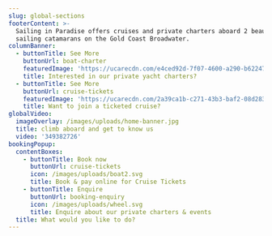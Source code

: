 ```yaml
---
slug: global-sections
footerContent: >-
  Sailing in Paradise offers cruises and private charters aboard 2 beautiful
  sailing catamarans on the Gold Coast Broadwater.
columnBanner:
  - buttonTitle: See More
    buttonUrl: boat-charter
    featuredImage: 'https://ucarecdn.com/e4ced92d-7f07-4600-a290-b62247b3a39c/'
    title: Interested in our private yacht charters?
  - buttonTitle: See More
    buttonUrl: cruise-tickets
    featuredImage: 'https://ucarecdn.com/2a39ca1b-c271-43b3-baf2-08d28326d139/'
    title: Want to join a ticketed cruise?
globalVideo:
  imageOverlay: /images/uploads/home-banner.jpg
  title: climb aboard and get to know us
  video: '349382726'
bookingPopup:
  contentBoxes:
    - buttonTitle: Book now
      buttonUrl: cruise-tickets
      icon: /images/uploads/boat2.svg
      title: Book & pay online for Cruise Tickets
    - buttonTitle: Enquire
      buttonUrl: booking-enquiry
      icon: /images/uploads/wheel.svg
      title: Enquire about our private charters & events
  title: What would you like to do?
---
```

